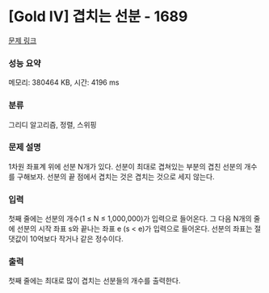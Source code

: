 # [Gold IV] 겹치는 선분 - 1689 

[문제 링크](https://www.acmicpc.net/problem/1689) 

### 성능 요약

메모리: 380464 KB, 시간: 4196 ms

### 분류

그리디 알고리즘, 정렬, 스위핑

### 문제 설명

<p>1차원 좌표계 위에 선분 N개가 있다. 선분이 최대로 겹쳐있는 부분의 겹친 선분의 개수를 구해보자. 선분의 끝 점에서 겹치는 것은 겹치는 것으로 세지 않는다.</p>

### 입력 

 <p>첫째 줄에는 선분의 개수(1 ≤ N ≤ 1,000,000)가 입력으로 들어온다. 그 다음 N개의 줄에 선분의 시작 좌표 s와 끝나는 좌표 e (s < e)가 입력으로 들어온다. 선분의 좌표는 절댓값이 10억보다 작거나 같은 정수이다.</p>

### 출력 

 <p>첫째 줄에는 최대로 많이 겹치는 선분들의 개수를 출력한다.</p>

